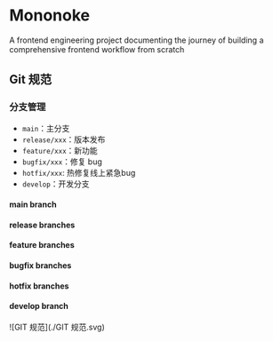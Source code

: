 # Mononoke

A frontend engineering project documenting the journey of building a comprehensive frontend workflow from scratch

## Git 规范

### 分支管理

- `main`：主分支
- `release/xxx`：版本发布
- `feature/xxx`：新功能
- `bugfix/xxx`：修复 bug
- `hotfix/xxx`: 热修复线上紧急bug
- `develop`：开发分支

#### main branch

#### release branches

#### feature branches

#### bugfix branches

#### hotfix branches

#### develop branch

![GIT 规范](./GIT 规范.svg)

